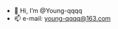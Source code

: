 - 👋 Hi, I’m @Young-qqqq
- 📫 e-mail: young-qqqq@163.com
<!---
Young-qqqq/Young-qqqq is a ✨ special ✨ repository because its `README.md` (this file) appears on your GitHub profile.
You can click the Preview link to take a look at your changes.
--->
